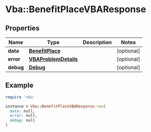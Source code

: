 # Vba::BenefitPlaceVBAResponse

## Properties

| Name | Type | Description | Notes |
| ---- | ---- | ----------- | ----- |
| **data** | [**BenefitPlace**](BenefitPlace.md) |  | [optional] |
| **error** | [**VBAProblemDetails**](VBAProblemDetails.md) |  | [optional] |
| **debug** | [**Debug**](Debug.md) |  | [optional] |

## Example

```ruby
require 'vba'

instance = Vba::BenefitPlaceVBAResponse.new(
  data: null,
  error: null,
  debug: null
)
```

